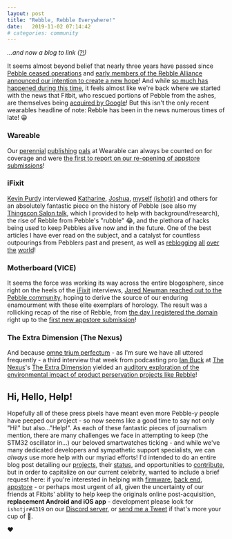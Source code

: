 ```yaml
---
layout: post
title: "Rebble, Rebble Everywhere!"
date:   2019-11-02 07:14:42
# categories: community
---
```


*...and now a blog to link ([?!](https://www.poetryfoundation.org/poems/43997/the-rime-of-the-ancient-mariner-text-of-1834))*  

It seems almost beyond belief that nearly three years have passed since [Pebble ceased operations](https://web.archive.org/web/20180705003113/https://blog.getpebble.com/2016/12/07/fitbit/) and [early members of the Rebble Alliance announced our intention to create a new hope](http://rebble.io/2016/12/09/rebble-pebble-reborn.html)!  And while [so much has happened during this time](http://rebble.io/blog/), it feels almost like we're back where we started with the news that Fitbit, who rescued portions of Pebble from the ashes, are themselves being [acquired by Google](https://blog.google/products/hardware/agreement-with-fitbit/)!  But this isn't the only recent wearables headline of note: Rebble has been in the news numerous times of late! :grinning:  

<!--more-->

### Wareable

Our [perennial](https://www.wareable.com/smartwatches/rebble-review-pebble-web-services-6349) [publishing](https://www.wareable.com/smartwatches/pebble-rebble-june-race-is-on-3001) [pals](https://www.wareable.com/smartwatches/rebble-alternative-app-store-fitbit-2017) at Wearable can always be counted on for coverage and were [the first to report on our re-opening of appstore submissions](https://www.wareable.com/smartwatches/rebble-app-store-pebble-new-app-support-7661)!  


### iFixit

[Kevin Purdy](https://twitter.com/kevinpurdy) interviewed [Katharine](https://twitter.com/KatharineBerry), [Joshua](https://joshuawise.com/), [myself](https://twitter.com/IShJR) [(ishotjr)](http://ishotjr.com/) and others for an absolutely fantastic piece on the history of Pebble (see also my [Thingscon Salon talk](https://ishotjr.github.io/thingscon-salon/), which I provided to help with background/research), the rise of Rebble from Pebble's "rubble" :joy:, and the plethora of hacks being used to keep Pebbles alive now and in the future.  One of the best articles I have ever read on the subject, and a catalyst for countless outpourings from Pebblers past and present, as well as [reblogging](https://www.theverge.com/2019/10/19/20921584/pebble-smartwatches-second-life-rebble-alliance-fitbit-github-kickstarter) [all](https://www.teknoblog.com/pebble-akilli-saatlerin-yeniden-canlanmasinin-ilginc-oykusu/) [over](https://www.ilsecoloxix.it/high-tech/2019/10/20/news/l-amore-in-uno-smartwatch-cosi-i-ribelli-del-pebble-hanno-battuto-l-impero-di-fitbit-1.37767027) [the](https://tecnoticias.net/2019/10/20/como-los-relojes-inteligentes-pebble-estan-obteniendo-una-segunda-vida/) [world](https://www.gizmodo.jp/2019/10/pebble-amazing-afterlife.html)!  


### Motherboard (VICE)

It seems the force was working its way across the entire blogosphere, since right on the heels of the [iFixit](https://www.ifixit.com/Search?query=pebble) interviews, [Jared Newman
](https://twitter.com/OneJaredNewman) [reached out to the Pebble community](https://www.reddit.com/r/pebble/comments/dc0vzs/tech_journalist_looking_to_hear_from_current/), hoping to derive the source of our enduring enamourment with these elite exemplars of horology. The result was a rollicking recap of the rise of Rebble, from [the day I registered the domain](https://rebble.io/2016/12/09/rebble-pebble-reborn.html) right up to the [first new appstore submission](https://www.reddit.com/r/pebble/comments/db3h04/pebble_rss_reader_read_complete_news_articles_on/f20uglr/)!  


### The Extra Dimension (The Nexus)

And because [omne trium perfectum](https://en.wikipedia.org/wiki/Rule_of_three_(writing)) - as I'm sure we have all uttered frequently - a third interview that week from podcasting pro [Ian Buck](https://twitter.com/ianrbuck) at [The Nexus](http://thenexus.tv/)'s [The Extra Dimension](http://thenexus.tv/category/ted/) yielded an [auditory exploration of the environmental impact of product perservation projects like Rebble](http://thenexus.tv/episode/ted47)!  

## Hi, Hello, Help!

Hopefully all of these press pixels have meant even more Pebble-y people have peeped our project - so now seems like a good time to say not only "Hi!" but also..."Help!".  As each of these fantastic pieces of journalism mention, there are many challenges we face in attempting to keep (the STM32 oscillator in...) our beloved smartwatches ticking - and while we've many dedicated developers and sympathetic support specialists, we can *always* use more help with our myriad efforts!  I'd intended to do an entire blog post detailing our [projects](http://rebble.io/projects/), their [status](http://rebble.io/status/), and opportunities to [contribute](https://github.com/pebble-dev), but in order to capitalize on our current celebrity, wanted to include a brief request here: if you're interested in helping with [firmware](https://github.com/pebble-dev/RebbleOS), [back end](https://github.com/pebble-dev/rws-manifest), [appstore](https://github.com/pebble-dev/rebble-store) - or perhaps most urgent of all, given the uncertainty of our friends at Fitbits' ability to help keep the originals online post-acquisition, **replacement Android and iOS app** - development please look for `ishotjr#4319` on our [Discord server](https://discordapp.com/invite/aRUAYFN), or [send me a Tweet](https://twitter.com/IShJR) if that's more your cup of :tea:.  

:heart:  
